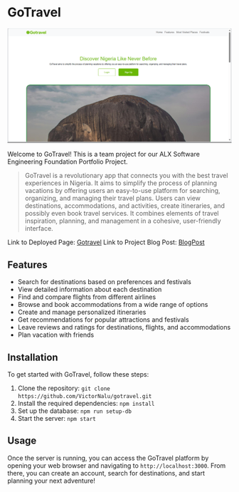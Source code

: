 # GoTravel

![alt text](<static/images/Screenshot (46).png>)

Welcome to GoTravel! This is a team project for our ALX Software Engineering Foundation Portfolio Project.

> GoTravel is a revolutionary app that connects you with the best travel experiences in Nigeria. It aims to simplify the process of planning vacations by offering users an easy-to-use platform for searching, organizing, and managing their travel plans. Users can view destinations, accommodations, and activities, create itineraries, and possibly even book travel services. It combines elements of travel inspiration, planning, and management in a cohesive, user-friendly interface.

Link to Deployed Page: [Gotravel](https://gotravelnig.me/)
Link to Project Blog Post: [BlogPost](https://medium.com/@victorchinalurumogu/gotravel-a-nigerian-travel-planner-web-app-ba10176be634)

## Features

- Search for destinations based on preferences and festivals
- View detailed information about each destination
- Find and compare flights from different airlines
- Browse and book accommodations from a wide range of options
- Create and manage personalized itineraries
- Get recommendations for popular attractions and festivals
- Leave reviews and ratings for destinations, flights, and accommodations
- Plan vacation with friends

## Installation

To get started with GoTravel, follow these steps:

1. Clone the repository: `git clone https://github.com/VictorNalu/gotravel.git`
2. Install the required dependencies: `npm install`
3. Set up the database: `npm run setup-db`
4. Start the server: `npm start`

## Usage

Once the server is running, you can access the GoTravel platform by opening your web browser and navigating to `http://localhost:3000`. From there, you can create an account, search for destinations, and start planning your next adventure!
